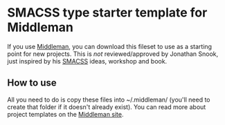 # SMACSS type starter template for Middleman

If you use [Middleman](http://middlemanapp.com/), you can download this fileset to use as a starting point for new projects. This is *not* reviewed/approved by Jonathan Snook, just inspired by his [SMACSS](https://smacss.com/) ideas, workshop and book.

## How to use

All you need to do is copy these files into ~/.middleman/ (you'll need to create that folder if it doesn't already exist).  You can read more about project templates on the [Middleman site](http://middlemanapp.com/getting-started/welcome/).

 